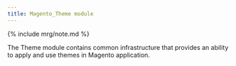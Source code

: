 ```yaml
---
title: Magento_Theme module
---
```


{% include mrg/note.md %}

The Theme module contains common infrastructure that provides an ability to apply and use themes in Magento application.

